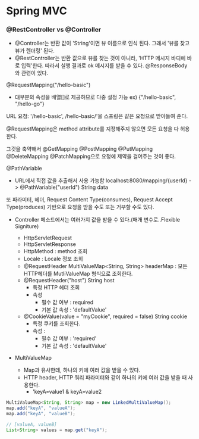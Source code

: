 # Spring MVC

### @RestController vs @Controller

- @Controller는 반환 값이 'String'이면 뷰 이름으로 인식 된다. 그래서 '뷰를 찾고 뷰가 렌더링' 된다.
- @RestController는 반환 값으로 뷰를 찾는 것이 아니라, 'HTTP 메시지 바디에 바로 입력'한다. 따라서 실행 결과로
  ok 메시지를 받을 수 있다. @ResponseBody 와 관련이 있다.
  
  
@RequestMapping("/hello-basic")
- 대부분의 속성을 배열[]로 제공하므로 다중 설정 가능 ex) {"/hello-basic", "/hello-go"}

URL 요청: '/hello-basic', /hello-basic/'을 스프링은 같은 요청으로 받아들여 준다.

@RequestMapping은 method attribute를 지정해주지 않으면 모든 요청을 다 허용한다.

그것을 축약해서 @GetMapping @PostMapping @PutMapping @DeleteMapping @PatchMapping으로 요청에 제약을 걸어주는 것이 좋다.

@PathVariable
- URL에서 직접 값을 추출해서 사용 가능함
localhost:8080/mapping/{userId} -> @PathVariable("userId") String data

또 파라미터, 헤더, Request Content Type(consumes), Request Accept Type(produces)
기반으로 요청을 받을 수도 또는 거부할 수도 있다.


- Controller 메소드에서는 여러가지 값을 받을 수 있다.(매개 변수로..Flexible Signiture)
    - HttpServletRequest
    - HttpServletResponse
    - HttpMethod : method 조회
    - Locale : Locale 정보 조회
    - @RequestHeader MultiValueMap<String, String> headerMap : 모든 HTTP헤더를 MutliValueMap 형식으로 조회한다.
    - @RequestHeader("host") String host
        - 특정 HTTP 헤더 조회
        - 속성
            - 필수 값 여부 : required
            - 기본 값 속성 : 'defaultValue'
    - @CookieValue(value = "myCookie", required = false) String cookie
        - 특정 쿠키를 조회한다.
        - 속성 :
            - 필수 값 여부 : 'required'
            - 기본 값 속성 : 'defaultValue'

- MultiValueMap
    - Map과 유사한데, 하나의 키에 여러 값을 받을 수 있다.
    - HTTP header, HTTP 쿼리 파라미터와 같이 하나의 키에 여러 값을 받을 때 사용한다.
        - 'keyA=value1 & keyA=value2

```java
MultiValueMap<String, String> map = new LinkedMultiValueMap();
map.add("keyA", "valueA");
map.add("keyA", "valueB");

// [valueA, valueB]
List<String> values = map.get("keyA");

```


  

